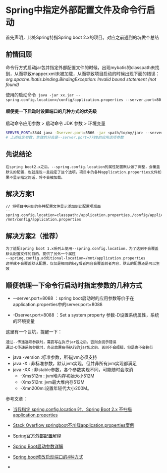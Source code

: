 # Spring中指定外部配置文件及命令行启动

首先声明，此处Spring特指Spring boot 2.x的项目。对应之前遇到的坑做个总结

## 前情回顾

命令行方式启动jar包并指定外部配置文件的时候，出现mybatis的classpath未找到，从而导致mapper.xml未被加载，从而导致项目启动的时候出现下面的错误：*org.apache.ibatis.binding.BindingException: Invalid bound statement (not found)* 

使用的启动命令`` java -jar xx.jar --spring.config.location=/config/application.properties --server.port=80``

#### 顺便提一下启动时设置端口的几种方式的优先级

启动命令应用参数 > 启动命令 JDK 参数 > 环境变量

```bash
SERVER_PORT=3344 java -Dserver.port=5566 -jar <path/to/my/jar> --server.port=7788
# 上述给定参数，生效的只会是--server.port=7788的应用选项参数
```

## 先说结论

```
在spring boot2.x之后，--spring.config.location的属性配置默认做了调整，会覆盖默认的配置，也就是说一旦指定了这个选项，项目中的各种application.properties文件如果不显示指定的话，将不会被加载。
```

## 解决方案1

```
// 将项目中用到的各种配置文件显示添加到此配置项后面
--spring.config.location=classpath:/application.properties,/config/application.properties,\
/mnt/config/application.properties
```

## 解决方案2（推荐）

```
为了适配spring boot 1.x系列上使用--spring.config.location，为了达到不会覆盖默认配置文件的目的，提供了另外一个属性
--spring.config.additional-location=/mnt/application.properties
这样就不会覆盖默认配置，仅仅是相同的key后者内容会覆盖前者内容，默认的配置还是可以生效
```



## 顺便梳理一下命令行启动时指定参数的几种方式

- --server.port=8088 ：spring boot启动时的应用参数等价于在application.properties中的server.port=8088

- -Dserver.port=8088 ：Set a system property 参数-D设置系统属性，系统的环境变量

这里有一个巨坑，提醒一下：

```
通过--传递选项参数时，需要写在执行jar包之后，否则会提示错误
通过-D传递系统参数时，务必放置在待执行的jar包之前，否则不会报错，但是也不会执行
```

- java -version :标准参数，所有jvm必须支持
- java -X : 非标准参数，默认jvm实现，但并非所有jvm实现都满足
- java -XX : 非stable参数，各个参数实现不同，可能随时会取消
  - -Xms512m : jvm堆内存初始大小512M
  - -Xmx512m: jvm最大堆内存512M
  - -Xmn200m:设置年轻代大小200M。

参考文章：

- [当我指定 spring.config.location 时，Spring Boot 2.x 不扫描 application.properties](https://www.coder.work/article/1795285)

- [Stack Overflow springboot不加载application.properties案例](https://stackoverflow.com/questions/51888310/spring-boot-2-x-doesnt-scan-application-properties-when-i-specify-spring-config)

- [Spring官方外部配置解释](https://docs.spring.io/spring-boot/docs/current/reference/html/features.html#features.external-config)

- [Spring Boot启动参数详解](https://www.choupangxia.com/2019/12/22/spring-boot-arguments/)
- [Spring boot修改启动端口的4种方式](https://segmentfault.com/a/1190000023361229)
- 





